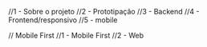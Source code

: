 //1 - Sobre o projeto
//2 - Prototipação
//3 - Backend
//4 - Frontend/responsivo
//5 - mobile

//  Mobile First
//1 - Mobile First
//2 - Web